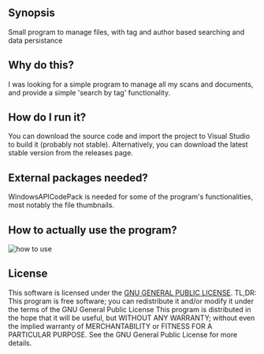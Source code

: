 ## Synopsis

Small program to manage files, with tag and author based searching and data persistance

## Why do this?

I was looking for a simple program to manage all my scans and documents, and provide a simple 'search by tag' functionality.

## How do I run it?

You can download the source code and import the project to Visual Studio to build it (probably not stable). Alternatively, you can download the latest stable version from the releases page.

## External packages needed?

WindowsAPICodePack is needed for some of the program's functionalities, most notably the file thumbnails.

## How to actually use the program?

![how to use](https://raw.githubusercontent.com/GoncaloJoaoCorreia/file-tag-manager/master/VideoTagManager/VideoTagManager/Resources/IMG_HowToUse.jpg)

## License

This software is licensed under the [GNU GENERAL PUBLIC LICENSE](LICENCE).
TL,DR: 
This program is free software; you can redistribute it and/or modify it under the terms of the GNU General Public License This program is distributed in the hope that it will be useful, but WITHOUT ANY WARRANTY; without even the implied warranty of MERCHANTABILITY or FITNESS FOR A PARTICULAR PURPOSE.  See the GNU General Public License for more details.
